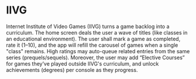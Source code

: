 # IIVG
Internet Institute of Video Games (IIVG) turns a game backlog into a curriculum. 
The home screen deals the user a wave of titles (like classes in an educational environment). 
The user shall mark a game as completed, rate it (1–10), and the app will refill the carousel of games when a single "class" remains. High ratings may auto-queue related entries from the same series (prequels/sequels). 
Moreover, the user may add “Elective Courses” for games they’ve played outside IIVG's curriculum, and unlock achievements (degrees) per console as they progress.
